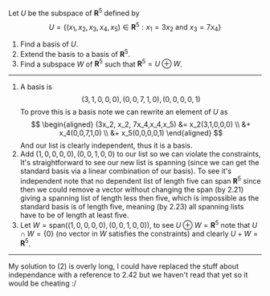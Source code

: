 Let $U$ be the subspace of $\mathbf R^5$ defined by
$$
U = \{(x_1,x_2,x_3,x_4,x_5) \in \mathbf R^5 : x_1 = 3x_2 \text{ and } x_3 = 7x_4\}
$$

1. Find a basis of $U$.
2. Extend the basis to a basis of $\mathbf R^5$.
3. Find a subspace $W$ of $\mathbf R^5$ such that $\mathbf R^5 = U \oplus W$.

---

1. A basis is $$(3,1,0,0,0),(0,0,7,1,0),(0,0,0,0,1)$$
To prove this is a basis note we can rewrite an element of $U$ as
$$
\begin{aligned}
(3x_2, x_2, 7x_4,x_4,x_5)
&= x_2(3,1,0,0,0) \\
&+ x_4(0,0,7,1,0) \\
&+ x_5(0,0,0,0,1)
\end{aligned}
$$
And our list is clearly independent, thus it is a basis.
2. Add $(1,0,0,0,0),(0,0,1,0,0)$ to our list so we can violate the constraints, It's straightforward to see our new list is spanning (since we can get the standard basis via a linear combination of our basis). To see it's independent note that no dependent list of length five can span $\mathbf R^5$ since then we could remove a vector without changing the span (by 2.21) giving a spanning list of length less then five, which is impossible as the standard basis is of length five, meaning (by 2.23) all spanning lists have to be of length at least five.
4. Let $W = \text{span}((1,0,0,0,0),(0,0,1,0,0))$, to see $U \oplus W = \mathbf{R}^5$ note that $U \cap W = \{0\}$ (no vector in $W$ satisfies the constraints) and clearly $U+W = \mathbf{R}^5$.

---

My solution to (2) is overly long, I could have replaced the stuff about independance with a reference to 2.42 but we haven't read that yet so it would be cheating :/